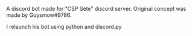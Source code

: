 A discord bot made for "CSP Sète" discord server.
Original concept was made by Guysmow#9786.

I relaunch his bot using python and discord.py
